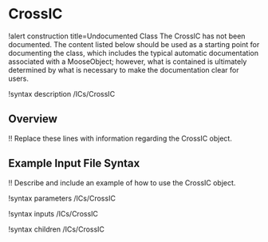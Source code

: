 # CrossIC

!alert construction title=Undocumented Class
The CrossIC has not been documented. The content listed below should be used as a starting point for
documenting the class, which includes the typical automatic documentation associated with a
MooseObject; however, what is contained is ultimately determined by what is necessary to make the
documentation clear for users.

!syntax description /ICs/CrossIC

## Overview

!! Replace these lines with information regarding the CrossIC object.

## Example Input File Syntax

!! Describe and include an example of how to use the CrossIC object.

!syntax parameters /ICs/CrossIC

!syntax inputs /ICs/CrossIC

!syntax children /ICs/CrossIC
